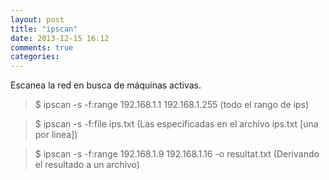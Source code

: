 ```yaml
---
layout: post
title: "ipscan"
date: 2013-12-15 16:12
comments: true
categories: 
---
```

Escanea la red en busca de máquinas activas. 

>$ ipscan -s -f:range 192.168.1.1 192.168.1.255 (todo el rango de ips) 

>$ ipscan -s -f:file ips.txt (Las especificadas en el archivo ips.txt [una por linea]) 

>$ ipscan -s -f:range 192.168.1.9 192.168.1.16 -o resultat.txt (Derivando el resultado a un archivo)

